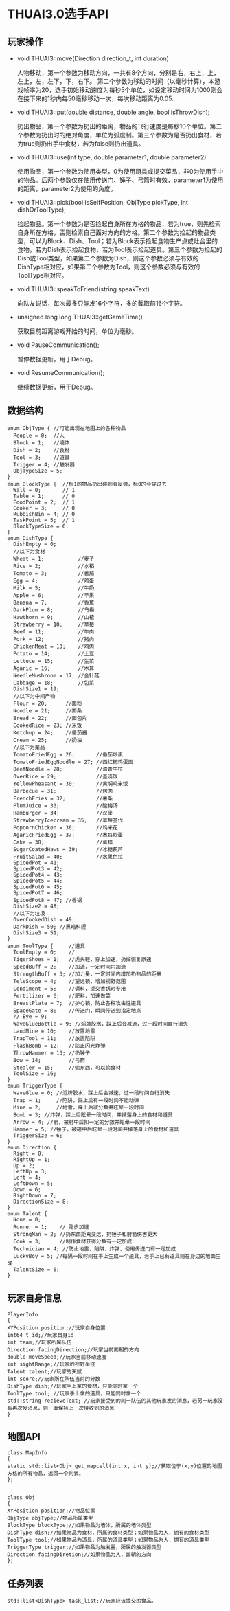# THUAI3.0选手API

## 玩家操作

- void THUAI3::move(Direction direction_t, int duration)
    
    人物移动，第一个参数为移动方向，一共有8个方向，分别是右，右上，上，左上，左，左下，下，右下。
    第二个参数为移动的时间（以毫秒计算），本游戏帧率为20，选手初始移动速度为每秒5个单位，如设定移动时间为1000则会在接下来的1秒内每50毫秒移动一次，每次移动距离为0.05.

- void THUAI3::put(double distance, double angle, bool isThrowDish);
    
    扔出物品，第一个参数为扔出的距离，物品的飞行速度是每秒10个单位。第二个参数为扔出时的绝对角度，单位为弧度制。第三个参数为是否扔出食材，若为true则扔出手中食材，若为false则扔出道具。

- void THUAI3::use(int type, double parameter1, double parameter2)
    
    使用物品，第一个参数为使用类型，0为使用厨具或提交菜品，非0为使用手中的物品。后两个参数仅在使用传送门、锤子、弓箭时有效，parameter1为使用的距离，parameter2为使用的角度。

- void THUAI3::pick(bool isSelfPosition, ObjType pickType, int dishOrToolType);
    
    捡起物品。第一个参数为是否捡起自身所在方格的物品，若为true，则先检索自身所在方格，否则检索自己面对方向的方格。第二个参数为捡起的物品类型，可以为Block、Dish、Tool；若为Block表示捡起食物生产点或灶台里的食物，若为Dish表示捡起食物，若为Tool表示捡起道具。第三个参数为捡起的Dish或Tool类型，如果第二个参数为Dish，则这个参数必须与有效的DishType相对应，如果第二个参数为Tool，则这个参数必须与有效的ToolType相对应。

- void THUAI3::speakToFriend(string speakText)
    
    向队友说话，每次最多只能发16个字符，多的截取前16个字符。

- unsigned long long THUAI3::getGameTime()

	获取目前距离游戏开始的时间，单位为毫秒。

- void PauseCommunication(); 

	暂停数据更新，用于Debug。

- void ResumeCommunication();

	继续数据更新，用于Debug。
	

## 数据结构

	enum ObjType { //可能出现在地图上的各种物品
      People = 0;  //人
      Block = 1;   //墙体
      Dish = 2;    //食材
      Tool = 3;    //道具
      Trigger = 4; //触发器
      ObjTypeSize = 5;
    }
	enum BlockType {  //标1的物品扔出碰到会反弹，标0的会穿过去
	  Wall = 0;       // 1
	  Table = 1;      // 0
	  FoodPoint = 2;  // 1
	  Cooker = 3;     // 0
	  RubbishBin = 4; // 0
	  TaskPoint = 5;  // 1
	  BlockTypeSize = 6;
	}
	enum DishType {
	  DishEmpty = 0;
	  //以下为食材
	  Wheat = 1;           //麦子
	  Rice = 2;            //水稻
	  Tomato = 3;          //番茄
	  Egg = 4;             //鸡蛋
	  Milk = 5;            //牛奶
	  Apple = 6;           //苹果
	  Banana = 7;          //香蕉
	  DarkPlum = 8;        //乌梅
	  Hawthorn = 9;        //山楂
	  Strawberry = 10;     //草莓
	  Beef = 11;           //牛肉
	  Pork = 12;           //猪肉
	  ChickenMeat = 13;    //鸡肉
	  Potato = 14;         //土豆
	  Lettuce = 15;        //生菜
	  Agaric = 16;         //木耳
	  NeedleMushroom = 17; //金针菇
	  Cabbage = 18;        //包菜
	  DishSize1 = 19;
	  //以下为中间产物
	  Flour = 20;      //面粉
	  Noodle = 21;     //面条
	  Bread = 22;      //面包片
	  CookedRice = 23; //米饭
	  Ketchup = 24;    //番茄酱
	  Cream = 25;      //奶油
	  //以下为菜品
	  TomatoFriedEgg = 26;       //番茄炒蛋
	  TomatoFriedEggNoodle = 27; //西红柿鸡蛋面
	  BeefNoodle = 28;           //清青牛拉
	  OverRice = 29;             //盖浇饭
	  YellowPheasant = 30;       //黄焖鸡米饭
	  Barbecue = 31;             //烤肉
	  FrenchFries = 32;          //薯条
	  PlumJuice = 33;            //酸梅汤
	  Hamburger = 34;            //汉堡
	  StrawberryIcecream = 35;   //草莓圣代
	  PopcornChicken = 36;       //鸡米花
	  AgaricFriedEgg = 37;       //木耳炒蛋
	  Cake = 38;                 //蛋糕
	  SugarCoatedHaws = 39;      //冰糖葫芦
	  FruitSalad = 40;           //水果色拉
	  SpicedPot = 41;
	  SpicedPot3 = 42;
	  SpicedPot4 = 43;
	  SpicedPot5 = 44;
	  SpicedPot6 = 45;
	  SpicedPot7 = 46;
	  SpicedPot8 = 47; //香锅
	  DishSize2 = 48;
	  //以下为垃圾
	  OverCookedDish = 49;
	  DarkDish = 50; //黑暗料理
	  DishSize3 = 51;
	}
	enum ToolType {     //道具
	  ToolEmpty = 0;    //
	  TigerShoes = 1;   //虎头鞋，穿上加速，扔掉恢复原速
	  SpeedBuff = 2;    //加速，一定时间内加速
	  StrengthBuff = 3; //加力量，一定时间内增加扔物品的距离
	  TeleScope = 4;    //望远镜，增加视野范围
	  Condiment = 5;    //调料，提交香锅时专用
	  Fertilizer = 6;   //肥料，加速做菜
	  BreastPlate = 7;  //护心镜，防止各种攻击性道具
	  SpaceGate = 8;    //传送门，瞬间传送到指定地点
	  // Eye = 9;
	  WaveGlueBottle = 9; //滔牌胶水，踩上后会减速，过一段时间自行消失
	  LandMine = 10;    //放置地雷
	  TrapTool = 11;    //放置陷阱
	  FlashBomb = 12;   //防止闪光炸弹
	  ThrowHammer = 13; //扔锤子
	  Bow = 14;         //弓箭
	  Stealer = 15;     //偷东西，可以偷食材
	  ToolSize = 16;
	}
	enum TriggerType {
	  WaveGlue = 0; //滔牌胶水，踩上后会减速，过一段时间自行消失
	  Trap = 1;     //陷阱，踩上后有一段时间不能动弹
	  Mine = 2;     //地雷，踩上后减分数并眩晕一段时间
	  Bomb = 3; //炸弹，踩上后眩晕一段时间，并掉落身上的食材和道具
	  Arrow = 4; //箭，被射中后扣一定的分数并眩晕一段时间
	  Hammer = 5; //锤子，被砸中后眩晕一段时间并掉落身上的食材和道具
	  TriggerSize = 6;
	}
	enum Direction {
	  Right = 0;
	  RightUp = 1;
	  Up = 2;
	  LeftUp = 3;
	  Left = 4;
	  LeftDown = 5;
	  Down = 6;
	  RightDown = 7;
	  DirectionSize = 8;
	}
	enum Talent {
	  None = 0;
      Runner = 1;    // 跑步加速
      StrongMan = 2; //扔东西距离变远，扔锤子和射箭伤害更大
      Cook = 3;      //制作食材获得分数有一定加成
      Technician = 4; //防止地雷、陷阱、炸弹、使用传送门有一定加成
      LuckyBoy = 5; //每隔一段时间在手上生成一个道具，若手上已有道具则在身边的地面生成
	  TalentSize = 6;
	}


## 玩家自身信息

	PlayerInfo
	{
	XYPosition position;//玩家自身位置
	int64_t id;//玩家自身id
	int team;//玩家所属队伍
	Direction facingDirection;//玩家当前面朝的方向
	double moveSpeed;//玩家当前移动速度
	int sightRange;//玩家的视野半径
	Talent talent;//玩家的天赋
	int score;//玩家所在队伍当前的分数
	DishType dish;//玩家手上拿的食材，只能同时拿一个
	ToolType tool; //玩家手上拿的道具，只能同时拿一个
	std::string recieveText; //玩家接受到的同一队伍的其他玩家发的消息，若另一玩家没有再次发消息，则一直保持上一次接收到的消息
	}

## 地图API

	class MapInfo
	{
	static std::list<Obj> get_mapcell(int x, int y);//获取位于(x,y)位置的地图方格的所有物品，返回一个列表。
	};


	class Obj
	{
	XYPosition position;//物品位置
	ObjType objType;//物品所属类型
	BlockType blockType;//如果物品为墙体，所属的墙体类型
	DishType dish;//如果物品为食材，所属的食材类型；如果物品为人，拥有的食材类型
	ToolType tool;//如果物品为道具，所属的道具类型；如果物品为人，拥有的道具类型
	TriggerType trigger;//如果物品为触发器，所属的触发器类型
	Direction facingDiretion;//如果物品为人，面朝的方向
	};

## 任务列表

	std::list<DishType> task_list;//玩家应该提交的食品。
